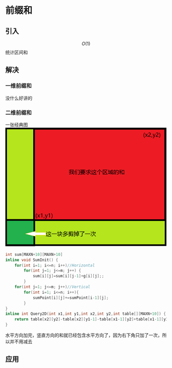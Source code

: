 # 前缀和

## 引入

$$O(1)$$ 统计区间和

## 解决

### 一维前缀和

没什么好讲的
### 二维前缀和
一张经典图
![](/assets/pre-fix-num.png)
```cpp
int sum[MAXN+10][MAXN+10]
inline void SumInit() {
	for(int i=1; i<=n; i++)//Horizontal
		for(int j=1; j<=m; j++) {
			sum[i][j]=sum[i][j-1]+g[i][j];;
		}
	for(int j=1; j<=m; j++)//Vertical
		for(int i=1; i<=n; i++){
			sumPoint[i][j]+=sumPoint[i-1][j];
		}
}
inline int Query2D(int x1,int y1,int x2,int y2,int table[][MAXN+10]) {
	return table[x2][y2]-table[x2][y1-1]-table[x1-1][y2]+table[x1-1][y1-1];
}
```
水平方向加完，竖直方向的和就已经包含水平方向了，因为右下角只加了一次，所以并不用减去
## 应用

